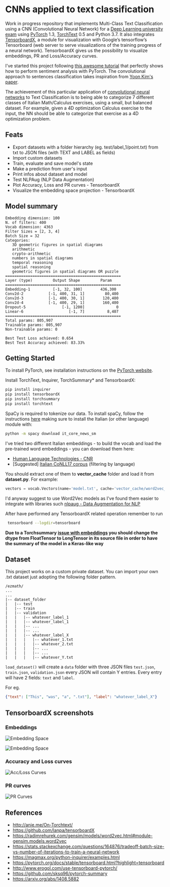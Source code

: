 # CNNs applied to text classification

Work in progress repository that implements Multi-Class Text Classification using a CNN (Convolutional Neural Network)  for a [Deep Learning university exam](http://www.unife.it/ing/lm.infoauto/deep-learning/scheda-insegnamento-1/en) using [PyTorch](https://github.com/pytorch/pytorch) 1.3, [TorchText](https://github.com/pytorch/text) 0.5 and Python 3.7.
It also integrates [TensorboardX](https://github.com/lanpa/tensorboardX), a module for visualization with Google’s tensorflow’s Tensorboard (web server to serve visualizations of the training progress of a neural network). 
TensorboardX gives us the possibility to visualize embeddings, PR and Loss/Accuracy curves. 

I've started this project following [this awesome tutorial](https://github.com/bentrevett/pytorch-sentiment-analysis) that perfectly shows how to perform sentiment analysis with PyTorch. The convolutional approach to sentences classification takes inspiration from [Yoon Kim's paper](https://arxiv.org/abs/1408.5882).

The achievement of this particular application of [convolutional neural networks](https://arxiv.org/abs/1408.5882) to Text Classification is to being able to categorize 7 different classes of Italian Math/Calculus exercises, using a small, but balanced dataset.
For example, given a 4D optimization Calculus exercise to the input, the NN should be able to categorize that exercise as a 4D optimization problem.

## Feats

- Export datasets with a folder hierarchy (eg. test/label_1/point.txt) from txt to JSON files (with TEXT and LABEL as fields)
- Import custom datasets
- Train, evaluate and save model's state
- Make a prediction from user's input
- Print infos about dataset and model
- Test NLPAug (NLP Data Augmentation)
- Plot Accuracy, Loss and PR curves - TensorboardX 
- Visualize the embedding space projection - TensorboardX 


## Model summary

```batch
Embedding dimension: 100 
N. of filters: 400 
Vocab dimension: 4363 
Filter Sizes = [2, 3, 4]
Batch Size = 32
Categories:
   3D geometric figures in spatial diagrams
   arithmetic
   crypto-arithmetic
   numbers in spatial diagrams
   temporal reasoning
   spatial reasoning
   geometric figures in spatial diagrams OR puzzle
===================================================
Layer (type)         Output Shape         Param 
===================================================
Embedding-1          [-1, 32, 100]        436,300
Conv2d-2           [-1, 400, 31, 1]         80,400
Conv2d-3           [-1, 400, 30, 1]        120,400
Conv2d-4           [-1, 400, 29, 1]        160,400
Dropout-5                [-1, 1200]              0
Linear-6                    [-1, 7]          8,407
===================================================
Total params: 805,907
Trainable params: 805,907
Non-trainable params: 0

Best Test Loss achieved: 0.654
Best Test Accuracy achieved: 83.33%

```

## Getting Started

To install PyTorch, see installation instructions on the [PyTorch website](pytorch.org).

Install TorchText, Inquirer, TorchSummary* and TensorboardX:

``` bash
pip install inquirer
pip install tensorboardX
pip install torchsummary
pip install torchtext
```

 SpaCy is required to tokenize our data. To install spaCy, follow the instructions [here](https://spacy.io/usage/) making sure to install the Italian (or other language) module with:

``` bash
python -m spacy download it_core_news_sm
```

I've tried two different Italian embeddings - to build the vocab and load the pre-trained word embeddings - you can download them here:
- [Human Language Technologies - CNR](http://hlt.isti.cnr.it/wordembeddings/)
- [Suggested] [Italian CoNLL17 corpus](http://vectors.nlpl.eu/repository/) (filtering by language) 

You should extract one of them to **vector_cache** folder and load it from **dataset.py**.
For example:
```python
vectors = vocab.Vectors(name='model.txt', cache='vector_cache/word2vec_CoNLL17')
```

I'd anyway suggest to use Word2Vec models as I've found them easier to integrate with libraries such [nlpaug - Data Augmentation for NLP](https://github.com/makcedward/nlpaug) 

After have performed any TensorboardX related operation remember to run 
``` bash
 tensorboard --logdir=tensorboard    
```

 **Due to a Torchsummary [issue with embeddings](https://github.com/sksq96/pytorch-summary/issues/42) you should change the dtype from FloatTensor to LongTensor in its source file in order to have the summary of the model in a Keras-like way**


## Dataset

This project works on a custom private dataset.
You can import your own .txt dataset just adopting the following folder pattern.
```batch
/ezmath/
...
...
|-- dataset_folder
|   |-- test
|   |-- train
|   |-- validation
|   |   |-- whatever_label_1
|   |   |-- whatever_label_1
|   |   |-- ...
|   |   |-- ...
|   |   |-- whatever_label_X
|   |   |   |-- whatever_1.txt
|   |   |   |-- whatever_2.txt
|   |   |   |-- ...
|   |   |   |-- ...
|   |   |   |-- whatever_Y.txt
```
`load_dataset()` will create a `data` folder with three JSON files `test.json`, `train.json`, `validation.json` 
every JSON will contain Y entries. Every entry will have 2 fields: `text` and `label`.

For eg.
```json
{"text": ["This", "was", "a", ".txt"], "label": "whatever_label_X"}
```
## TensorboardX screenshots

### Embeddings
![Embedding Space](images/tensorboard_examples/embedding_1.png)

![Embedding Space](images/tensorboard_examples/embedding_2.png)

### Accuracy and Loss curves
![Acc/Loss Curves](images/tensorboard_examples/acc_loss_curves.png)

### PR curves
![PR Curves](images/tensorboard_examples/pr_curves.png)

## References

- http://anie.me/On-Torchtext/
- https://github.com/lanpa/tensorboardX
- https://radimrehurek.com/gensim/models/word2vec.html#module-gensim.models.word2vec
- https://stats.stackexchange.com/questions/164876/tradeoff-batch-size-vs-number-of-iterations-to-train-a-neural-network
- https://magmax.org/python-inquirer/examples.html
- https://pytorch.org/docs/stable/tensorboard.html?highlight=tensorboard
- http://www.erogol.com/use-tensorboard-pytorch/
- https://github.com/sksq96/pytorch-summary
- https://arxiv.org/abs/1408.5882

